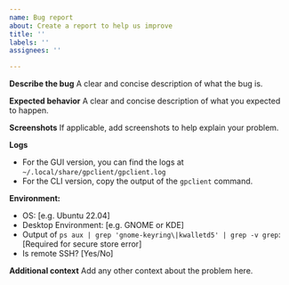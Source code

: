```yaml
---
name: Bug report
about: Create a report to help us improve
title: ''
labels: ''
assignees: ''

---
```


**Describe the bug**
A clear and concise description of what the bug is.

**Expected behavior**
A clear and concise description of what you expected to happen.

**Screenshots**
If applicable, add screenshots to help explain your problem.

**Logs**
- For the GUI version, you can find the logs at `~/.local/share/gpclient/gpclient.log`
- For the CLI version, copy the output of the `gpclient` command.

**Environment:**
 - OS: [e.g. Ubuntu 22.04]
 - Desktop Environment: [e.g. GNOME or KDE]
 - Output of `ps aux | grep 'gnome-keyring\|kwalletd5' | grep -v grep`: [Required for secure store error]
 - Is remote SSH? [Yes/No]

**Additional context**
Add any other context about the problem here.
